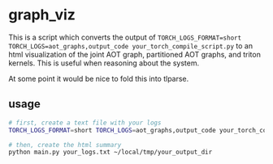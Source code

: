 # graph_viz

This is a script which converts the output of `TORCH_LOGS_FORMAT=short TORCH_LOGS=aot_graphs,output_code your_torch_compile_script.py` to an html visualization of the joint AOT graph, partitioned AOT graphs, and triton kernels.  This is useful when reasoning about the system.

At some point it would be nice to fold this into tlparse.

## usage

```bash
# first, create a text file with your logs
TORCH_LOGS_FORMAT=short TORCH_LOGS=aot_graphs,output_code your_torch_compile_script.py > your_logs.txt 2>&1

# then, create the html summary
python main.py your_logs.txt ~/local/tmp/your_output_dir
```
